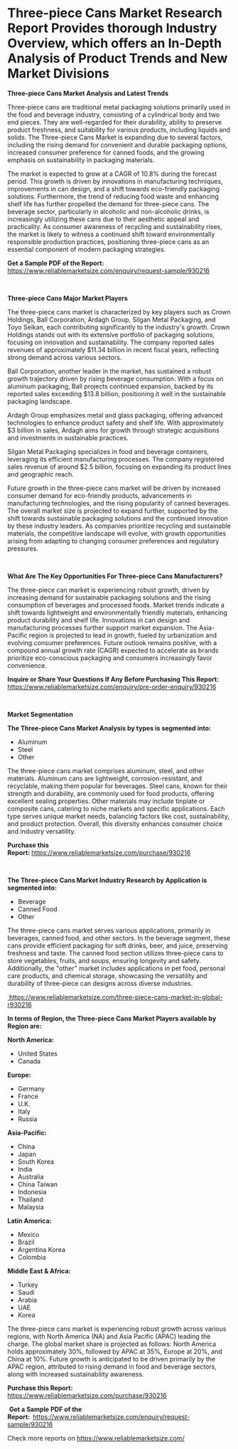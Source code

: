<p><h1>Three-piece Cans Market Research Report Provides thorough Industry Overview, which offers an In-Depth Analysis of Product Trends and New Market Divisions</h1></p><p><strong>Three-piece Cans Market Analysis and Latest Trends</strong></p>
<p><p>Three-piece cans are traditional metal packaging solutions primarily used in the food and beverage industry, consisting of a cylindrical body and two end pieces. They are well-regarded for their durability, ability to preserve product freshness, and suitability for various products, including liquids and solids. The Three-piece Cans Market is expanding due to several factors, including the rising demand for convenient and durable packaging options, increased consumer preference for canned foods, and the growing emphasis on sustainability in packaging materials.</p><p>The market is expected to grow at a CAGR of 10.8% during the forecast period. This growth is driven by innovations in manufacturing techniques, improvements in can design, and a shift towards eco-friendly packaging solutions. Furthermore, the trend of reducing food waste and enhancing shelf life has further propelled the demand for three-piece cans. The beverage sector, particularly in alcoholic and non-alcoholic drinks, is increasingly utilizing these cans due to their aesthetic appeal and practicality. As consumer awareness of recycling and sustainability rises, the market is likely to witness a continued shift toward environmentally responsible production practices, positioning three-piece cans as an essential component of modern packaging strategies.</p></p>
<p><strong>Get a Sample PDF of the Report:&nbsp;</strong> <a href="https://www.reliablemarketsize.com/enquiry/request-sample/930216?utm_campaign=2439&utm_medium=2&utm_source=Github&utm_content=ia&utm_term=21032025&utm_id=three-piece-cans">https://www.reliablemarketsize.com/enquiry/request-sample/930216</a></p>
<p>&nbsp;</p>
<p><strong>Three-piece Cans Major Market Players</strong></p>
<p><p>The three-piece cans market is characterized by key players such as Crown Holdings, Ball Corporation, Ardagh Group, Silgan Metal Packaging, and Toyo Seikan, each contributing significantly to the industry's growth. Crown Holdings stands out with its extensive portfolio of packaging solutions, focusing on innovation and sustainability. The company reported sales revenues of approximately $11.34 billion in recent fiscal years, reflecting strong demand across various sectors.</p><p>Ball Corporation, another leader in the market, has sustained a robust growth trajectory driven by rising beverage consumption. With a focus on aluminum packaging, Ball projects continued expansion, backed by its reported sales exceeding $13.8 billion, positioning it well in the sustainable packaging landscape. </p><p>Ardagh Group emphasizes metal and glass packaging, offering advanced technologies to enhance product safety and shelf life. With approximately $3 billion in sales, Ardagh aims for growth through strategic acquisitions and investments in sustainable practices. </p><p>Silgan Metal Packaging specializes in food and beverage containers, leveraging its efficient manufacturing processes. The company registered sales revenue of around $2.5 billion, focusing on expanding its product lines and geographic reach.</p><p>Future growth in the three-piece cans market will be driven by increased consumer demand for eco-friendly products, advancements in manufacturing technologies, and the rising popularity of canned beverages. The overall market size is projected to expand further, supported by the shift towards sustainable packaging solutions and the continued innovation by these industry leaders. As companies prioritize recycling and sustainable materials, the competitive landscape will evolve, with growth opportunities arising from adapting to changing consumer preferences and regulatory pressures.</p></p>
<p>&nbsp;</p>
<p><strong>What Are The Key Opportunities For Three-piece Cans Manufacturers?</strong></p>
<p><p>The three-piece can market is experiencing robust growth, driven by increasing demand for sustainable packaging solutions and the rising consumption of beverages and processed foods. Market trends indicate a shift towards lightweight and environmentally friendly materials, enhancing product durability and shelf life. Innovations in can design and manufacturing processes further support market expansion. The Asia-Pacific region is projected to lead in growth, fueled by urbanization and evolving consumer preferences. Future outlook remains positive, with a compound annual growth rate (CAGR) expected to accelerate as brands prioritize eco-conscious packaging and consumers increasingly favor convenience.</p></p>
<p><strong>Inquire or Share Your Questions If Any Before Purchasing This Report:</strong> <a href="https://www.reliablemarketsize.com/enquiry/pre-order-enquiry/930216?utm_campaign=2439&utm_medium=2&utm_source=Github&utm_content=ia&utm_term=21032025&utm_id=three-piece-cans">https://www.reliablemarketsize.com/enquiry/pre-order-enquiry/930216</a></p>
<p>&nbsp;</p>
<p><strong>Market Segmentation</strong></p>
<p><strong>The Three-piece Cans Market Analysis by types is segmented into:</strong></p>
<p><ul><li>Aluminum</li><li>Steel</li><li>Other</li></ul></p>
<p><p>The three-piece cans market comprises aluminum, steel, and other materials. Aluminum cans are lightweight, corrosion-resistant, and recyclable, making them popular for beverages. Steel cans, known for their strength and durability, are commonly used for food products, offering excellent sealing properties. Other materials may include tinplate or composite cans, catering to niche markets and specific applications. Each type serves unique market needs, balancing factors like cost, sustainability, and product protection. Overall, this diversity enhances consumer choice and industry versatility.</p></p>
<p><strong>Purchase this Report:&nbsp;</strong><a href="https://www.reliablemarketsize.com/purchase/930216?utm_campaign=2439&utm_medium=2&utm_source=Github&utm_content=ia&utm_term=21032025&utm_id=three-piece-cans">https://www.reliablemarketsize.com/purchase/930216</a></p>
<p>&nbsp;</p>
<p><strong>The Three-piece Cans Market Industry Research by Application is segmented into:</strong></p>
<p><ul><li>Beverage</li><li>Canned Food</li><li>Other</li></ul></p>
<p><p>The three-piece cans market serves various applications, primarily in beverages, canned food, and other sectors. In the beverage segment, these cans provide efficient packaging for soft drinks, beer, and juice, preserving freshness and taste. The canned food section utilizes three-piece cans to store vegetables, fruits, and soups, ensuring longevity and safety. Additionally, the "other" market includes applications in pet food, personal care products, and chemical storage, showcasing the versatility and durability of three-piece can designs across diverse industries.</p></p>
<p><a href="https://www.reliablemarketsize.com/three-piece-cans-market-in-global-r930216?utm_campaign=2439&utm_medium=2&utm_source=Github&utm_content=ia&utm_term=21032025&utm_id=three-piece-cans">&nbsp;https://www.reliablemarketsize.com/three-piece-cans-market-in-global-r930216</a></p>
<p><strong>In terms of Region, the Three-piece Cans Market Players available by Region are:</strong></p>
<p>
    <p> <strong> North America: </strong>
        <ul>
            <li>United States</li>
            <li>Canada</li>
        </ul>
        </p> 
    <p> <strong> Europe: </strong>
        <ul>
            <li>Germany</li>
            <li>France</li>
            <li>U.K.</li>
            <li>Italy</li>
            <li>Russia</li>
        </ul>
        </p> 
    <p> <strong> Asia-Pacific: </strong>
        <ul>
            <li>China</li>
            <li>Japan</li>
            <li>South Korea</li>
            <li>India</li>
            <li>Australia</li>
            <li>China Taiwan</li>
            <li>Indonesia</li>
            <li>Thailand</li>
            <li>Malaysia</li>
        </ul>
        </p> 
    <p> <strong> Latin America: </strong>
        <ul>
            <li>Mexico</li>
            <li>Brazil</li>
            <li>Argentina Korea</li>
            <li>Colombia</li>
        </ul>
        </p> 
    <p> <strong> Middle East & Africa: </strong>
        <ul>
            <li>Turkey</li>
            <li>Saudi</li>
            <li>Arabia</li>
            <li>UAE</li>
            <li>Korea</li>
        </ul>
    </p>
    </p>
<p><p>The three-piece cans market is experiencing robust growth across various regions, with North America (NA) and Asia Pacific (APAC) leading the charge. The global market share is projected as follows: North America holds approximately 30%, followed by APAC at 35%, Europe at 20%, and China at 10%. Future growth is anticipated to be driven primarily by the APAC region, attributed to rising demand in food and beverage sectors, along with increased sustainability awareness.</p></p>
<p><strong>Purchase this Report: </strong><a href="https://www.reliablemarketsize.com/purchase/930216?utm_campaign=2439&utm_medium=2&utm_source=Github&utm_content=ia&utm_term=21032025&utm_id=three-piece-cans">https://www.reliablemarketsize.com/purchase/930216</a></p>
<p>&nbsp;<strong>Get a Sample PDF of the Report:&nbsp;&nbsp;</strong><a href="https://www.reliablemarketsize.com/enquiry/request-sample/930216?utm_campaign=2439&utm_medium=2&utm_source=Github&utm_content=ia&utm_term=21032025&utm_id=three-piece-cans">https://www.reliablemarketsize.com/enquiry/request-sample/930216</a></p>
<p><strong></strong></p>
<p>Check more reports on <a href="https://www.reliablemarketsize.com/?utm_campaign=2439&utm_medium=2&utm_source=Github&utm_content=ia&utm_term=21032025&utm_id=three-piece-cans">https://www.reliablemarketsize.com/</a></p>
